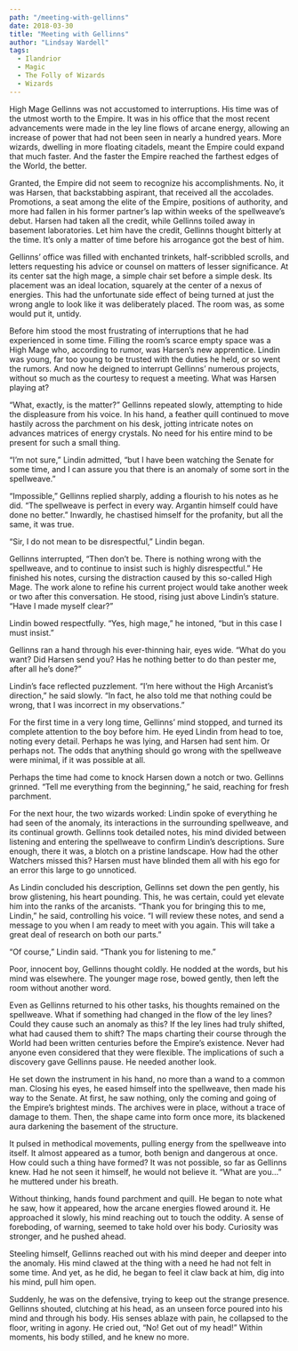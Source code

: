 ```yaml
---
path: "/meeting-with-gellinns"
date: 2018-03-30
title: "Meeting with Gellinns"
author: "Lindsay Wardell"
tags:
  - Ilandrior
  - Magic
  - The Folly of Wizards
  - Wizards
---
```

High Mage Gellinns was not accustomed to interruptions. His time was of the utmost worth to the Empire. It was in his office that the most recent advancements were made in the ley line flows of arcane energy, allowing an increase of power that had not been seen in nearly a hundred years. More wizards, dwelling in more floating citadels, meant the Empire could expand that much faster. And the faster the Empire reached the farthest edges of the World, the better.

Granted, the Empire did not seem to recognize his accomplishments. No, it was Harsen, that backstabbing aspirant, that received all the accolades. Promotions, a seat among the elite of the Empire, positions of authority, and more had fallen in his former partner’s lap within weeks of the spellweave’s debut. Harsen had taken all the credit, while Gellinns toiled away in basement laboratories. Let him have the credit, Gellinns thought bitterly at the time. It’s only a matter of time before his arrogance got the best of him.

Gellinns’ office was filled with enchanted trinkets, half-scribbled scrolls, and letters requesting his advice or counsel on matters of lesser significance. At its center sat the high mage, a simple chair set before a simple desk. Its placement was an ideal location, squarely at the center of a nexus of energies. This had the unfortunate side effect of being turned at just the wrong angle to look like it was deliberately placed. The room was, as some would put it, untidy.

Before him stood the most frustrating of interruptions that he had experienced in some time. Filling the room’s scarce empty space was a High Mage who, according to rumor, was Harsen’s new apprentice. Lindin was young, far too young to be trusted with the duties he held, or so went the rumors. And now he deigned to interrupt Gellinns’ numerous projects, without so much as the courtesy to request a meeting. What was Harsen playing at?

“What, exactly, is the matter?” Gellinns repeated slowly, attempting to hide the displeasure from his voice. In his hand, a feather quill continued to move hastily across the parchment on his desk, jotting intricate notes on advances matrices of energy crystals. No need for his entire mind to be present for such a small thing.

“I’m not sure,” Lindin admitted, “but I have been watching the Senate for some time, and I can assure you that there is an anomaly of some sort in the spellweave.”

“Impossible,” Gellinns replied sharply, adding a flourish to his notes as he did. “The spellweave is perfect in every way. Argantin himself could have done no better.” Inwardly, he chastised himself for the profanity, but all the same, it was true.

“Sir, I do not mean to be disrespectful,” Lindin began.

Gellinns interrupted, “Then don’t be. There is nothing wrong with the spellweave, and to continue to insist such is highly disrespectful.” He finished his notes, cursing the distraction caused by this so-called High Mage. The work alone to refine his current project would take another week or two after this conversation. He stood, rising just above Lindin’s stature. “Have I made myself clear?”

Lindin bowed respectfully. “Yes, high mage,” he intoned, “but in this case I must insist.”

Gellinns ran a hand through his ever-thinning hair, eyes wide. “What do you want? Did Harsen send you? Has he nothing better to do than pester me, after all he’s done?”

Lindin’s face reflected puzzlement. “I’m here without the High Arcanist’s direction,” he said slowly. “In fact, he also told me that nothing could be wrong, that I was incorrect in my observations.”

For the first time in a very long time, Gellinns’ mind stopped, and turned its complete attention to the boy before him. He eyed Lindin from head to toe, noting every detail. Perhaps he was lying, and Harsen had sent him. Or perhaps not. The odds that anything should go wrong with the spellweave were minimal, if it was possible at all.

Perhaps the time had come to knock Harsen down a notch or two. Gellinns grinned. “Tell me everything from the beginning,” he said, reaching for fresh parchment.

For the next hour, the two wizards worked: Lindin spoke of everything he had seen of the anomaly, its interactions in the surrounding spellweave, and its continual growth. Gellinns took detailed notes, his mind divided between listening and entering the spellweave to confirm Lindin’s descriptions. Sure enough, there it was, a blotch on a pristine landscape. How had the other Watchers missed this? Harsen must have blinded them all with his ego for an error this large to go unnoticed.

As Lindin concluded his description, Gellinns set down the pen gently, his brow glistening, his heart pounding. This, he was certain, could yet elevate him into the ranks of the arcanists. “Thank you for bringing this to me, Lindin,” he said, controlling his voice. “I will review these notes, and send a message to you when I am ready to meet with you again. This will take a great deal of research on both our parts.”

“Of course,” Lindin said. “Thank you for listening to me.”

Poor, innocent boy, Gellinns thought coldly. He nodded at the words, but his mind was elsewhere. The younger mage rose, bowed gently, then left the room without another word.

Even as Gellinns returned to his other tasks, his thoughts remained on the spellweave. What if something had changed in the flow of the ley lines? Could they cause such an anomaly as this? If the ley lines had truly shifted, what had caused them to shift? The maps charting their course through the World had been written centuries before the Empire’s existence. Never had anyone even considered that they were flexible. The implications of such a discovery gave Gellinns pause. He needed another look.

He set down the instrument in his hand, no more than a wand to a common man. Closing his eyes, he eased himself into the spellweave, then made his way to the Senate. At first, he saw nothing, only the coming and going of the Empire’s brightest minds. The archives were in place, without a trace of damage to them. Then, the shape came into form once more, its blackened aura darkening the basement of the structure.

It pulsed in methodical movements, pulling energy from the spellweave into itself. It almost appeared as a tumor, both benign and dangerous at once. How could such a thing have formed? It was not possible, so far as Gellinns knew. Had he not seen it himself, he would not believe it. “What are you…” he muttered under his breath.

Without thinking, hands found parchment and quill. He began to note what he saw, how it appeared, how the arcane energies flowed around it. He approached it slowly, his mind reaching out to touch the oddity. A sense of foreboding, of warning, seemed to take hold over his body. Curiosity was stronger, and he pushed ahead.

Steeling himself, Gellinns reached out with his mind deeper and deeper into the anomaly. His mind clawed at the thing with a need he had not felt in some time. And yet, as he did, he began to feel it claw back at him, dig into his mind, pull him open.

Suddenly, he was on the defensive, trying to keep out the strange presence. Gellinns shouted, clutching at his head, as an unseen force poured into his mind and through his body. His senses ablaze with pain, he collapsed to the floor, writing in agony. He cried out, “No! Get out of my head!” Within moments, his body stilled, and he knew no more.